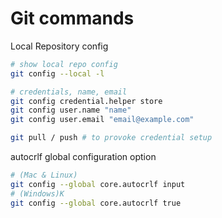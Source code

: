 # Git commands

Local Repository config
```bash
# show local repo config
git config --local -l

# credentials, name, email
git config credential.helper store
git config user.name "name"
git config user.email "email@example.com"

git pull / push # to provoke credential setup
```

autocrlf global configuration option 
```bash
# (Mac & Linux)
git config --global core.autocrlf input
# (Windows)K
git config --global core.autocrlf true
```
